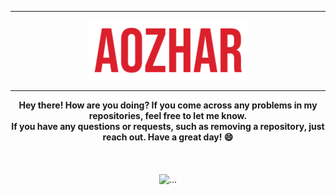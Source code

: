 <hr><p align="center"><img src="proflogo.png" alt="..." /></p><hr>

<p align="center">
  <b>
    Hey there! How are you doing? If you come across any problems in my repositories, feel free to let me know. <br />
    If you have any questions or requests, such as removing a repository, just reach out. Have a great day! 😄  <br />
  </b>
  <br />
  <br />
  <br />
  <img src="https://github-readme-stats.vercel.app/api?username=a0zhar&show_icons=true&theme=cobalt#gh-dark-mode-only" alt="..." />
</p>
